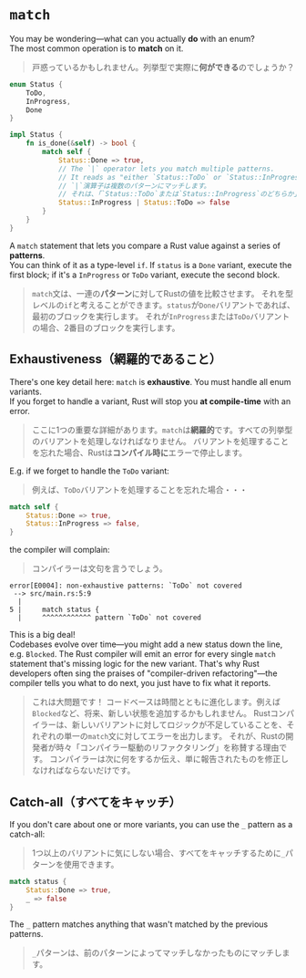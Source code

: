 # `match`

You may be wondering—what can you actually **do** with an enum?\
The most common operation is to **match** on it.

> 戸惑っているかもしれません。列挙型で実際に**何ができる**のでしょうか？

```rust
enum Status {
    ToDo,
    InProgress,
    Done
}

impl Status {
    fn is_done(&self) -> bool {
        match self {
            Status::Done => true,
            // The `|` operator lets you match multiple patterns.
            // It reads as "either `Status::ToDo` or `Status::InProgress`".
            // `|`演算子は複数のパターンにマッチします。
            // それは、「`Status::ToDo`または`Status::InProgress`のどちらか」と読みます。
            Status::InProgress | Status::ToDo => false
        }
    }
}
```

A `match` statement that lets you compare a Rust value against a series of **patterns**.\
You can think of it as a type-level `if`. If `status` is a `Done` variant, execute the first block;
if it's a `InProgress` or `ToDo` variant, execute the second block.

> `match`文は、一連の**パターン**に対してRustの値を比較させます。
> それを型レベルの`if`と考えることができます。`status`が`Done`バリアントであれば、最初のブロックを実行します。
> それが`InProgress`または`ToDo`バリアントの場合、2番目のブロックを実行します。

## Exhaustiveness（網羅的であること）

There's one key detail here: `match` is **exhaustive**. You must handle all enum variants.\
If you forget to handle a variant, Rust will stop you **at compile-time** with an error.

> ここに1つの重要な詳細があります。`match`は**網羅的**です。すべての列挙型のバリアントを処理しなければなりません。
> バリアントを処理することを忘れた場合、Rustは**コンパイル時に**エラーで停止します。

E.g. if we forget to handle the `ToDo` variant:

> 例えば、`ToDo`バリアントを処理することを忘れた場合・・・

```rust
match self {
    Status::Done => true,
    Status::InProgress => false,
}
```

the compiler will complain:

> コンパイラーは文句を言うでしょう。

```text
error[E0004]: non-exhaustive patterns: `ToDo` not covered
 --> src/main.rs:5:9
  |
5 |     match status {
  |     ^^^^^^^^^^^^ pattern `ToDo` not covered
```

This is a big deal!\
Codebases evolve over time—you might add a new status down the line, e.g. `Blocked`. The Rust compiler
will emit an error for every single `match` statement that's missing logic for the new variant.
That's why Rust developers often sing the praises of "compiler-driven refactoring"—the compiler tells you
what to do next, you just have to fix what it reports.

> これは大問題です！
> コードベースは時間とともに進化します。例えば`Blocked`など、将来、新しい状態を追加するかもしれません。
> Rustコンパイラーは、新しいバリアントに対してロジックが不足していることを、それぞれの単一の`match`文に対してエラーを出力します。
> それが、Rustの開発者が時々「コンパイラー駆動のリファクタリング」を称賛する理由です。
> コンパイラーは次に何をするか伝え、単に報告されたものを修正しなければならないだけです。

## Catch-all（すべてをキャッチ）

If you don't care about one or more variants, you can use the `_` pattern as a catch-all:

> 1つ以上のバリアントに気にしない場合、すべてをキャッチするために`_`パターンを使用できます。

```rust
match status {
    Status::Done => true,
    _ => false
}
```

The `_` pattern matches anything that wasn't matched by the previous patterns.

> `_`パターンは、前のパターンによってマッチしなかったものにマッチします。
